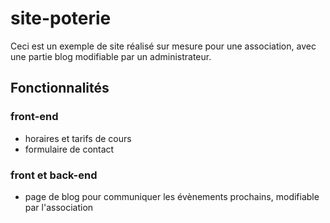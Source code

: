 # site-poterie

Ceci est un exemple de site réalisé sur mesure pour une association, avec une partie blog modifiable par un administrateur.

## Fonctionnalités
### front-end
- horaires et tarifs de cours
- formulaire de contact

### front et back-end
- page de blog pour communiquer les évènements prochains, modifiable par l'association
